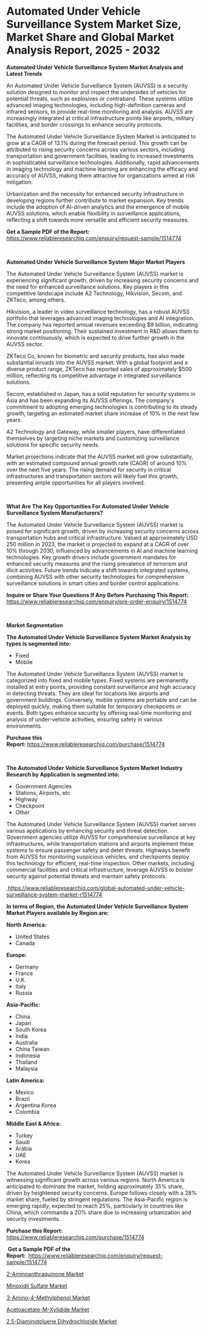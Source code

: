 <p><h1>Automated Under Vehicle Surveillance System Market Size, Market Share and Global Market Analysis Report, 2025 - 2032</h1></p><p><strong>Automated Under Vehicle Surveillance System Market Analysis and Latest Trends</strong></p>
<p><p>An Automated Under Vehicle Surveillance System (AUVSS) is a security solution designed to monitor and inspect the undersides of vehicles for potential threats, such as explosives or contraband. These systems utilize advanced imaging technologies, including high-definition cameras and infrared sensors, to provide real-time monitoring and analysis. AUVSS are increasingly integrated at critical infrastructure points like airports, military facilities, and border crossings to enhance security protocols.</p><p>The Automated Under Vehicle Surveillance System Market is anticipated to grow at a CAGR of 13.1% during the forecast period. This growth can be attributed to rising security concerns across various sectors, including transportation and government facilities, leading to increased investments in sophisticated surveillance technologies. Additionally, rapid advancements in imaging technology and machine learning are enhancing the efficacy and accuracy of AUVSS, making them attractive for organizations aimed at risk mitigation. </p><p>Urbanization and the necessity for enhanced security infrastructure in developing regions further contribute to market expansion. Key trends include the adoption of AI-driven analytics and the emergence of mobile AUVSS solutions, which enable flexibility in surveillance applications, reflecting a shift towards more versatile and efficient security measures.</p></p>
<p><strong>Get a Sample PDF of the Report:&nbsp;</strong> <a href="https://www.reliableresearchiq.com/enquiry/request-sample/1514774?utm_campaign=1159&utm_medium=2&utm_source=Github&utm_content=ia&utm_term=29032025&utm_id=automated-under-vehicle-surveillance-system">https://www.reliableresearchiq.com/enquiry/request-sample/1514774</a></p>
<p>&nbsp;</p>
<p><strong>Automated Under Vehicle Surveillance System Major Market Players</strong></p>
<p><p>The Automated Under Vehicle Surveillance System (AUVSS) market is experiencing significant growth, driven by increasing security concerns and the need for enhanced surveillance solutions. Key players in this competitive landscape include A2 Technology, Hikvision, Secom, and ZKTeco, among others.</p><p>Hikvision, a leader in video surveillance technology, has a robust AUVSS portfolio that leverages advanced imaging technologies and AI integration. The company has reported annual revenues exceeding $9 billion, indicating strong market positioning. Their sustained investment in R&D allows them to innovate continuously, which is expected to drive further growth in the AUVSS sector.</p><p>ZKTeco Co, known for biometric and security products, has also made substantial inroads into the AUVSS market. With a global footprint and a diverse product range, ZKTeco has reported sales of approximately $500 million, reflecting its competitive advantage in integrated surveillance solutions.</p><p>Secom, established in Japan, has a solid reputation for security systems in Asia and has been expanding its AUVSS offerings. The company's commitment to adopting emerging technologies is contributing to its steady growth, targeting an estimated market share increase of 10% in the next few years.</p><p>A2 Technology and Gateway, while smaller players, have differentiated themselves by targeting niche markets and customizing surveillance solutions for specific security needs. </p><p>Market projections indicate that the AUVSS market will grow substantially, with an estimated compound annual growth rate (CAGR) of around 10% over the next five years. The rising demand for security in critical infrastructures and transportation sectors will likely fuel this growth, presenting ample opportunities for all players involved.</p></p>
<p>&nbsp;</p>
<p><strong>What Are The Key Opportunities For Automated Under Vehicle Surveillance System Manufacturers?</strong></p>
<p><p>The Automated Under Vehicle Surveillance System (AUVSS) market is poised for significant growth, driven by increasing security concerns across transportation hubs and critical infrastructure. Valued at approximately USD 250 million in 2023, the market is projected to expand at a CAGR of over 10% through 2030, influenced by advancements in AI and machine learning technologies. Key growth drivers include government mandates for enhanced security measures and the rising prevalence of terrorism and illicit activities. Future trends indicate a shift towards integrated systems, combining AUVSS with other security technologies for comprehensive surveillance solutions in smart cities and border control applications.</p></p>
<p><strong>Inquire or Share Your Questions If Any Before Purchasing This Report:</strong> <a href="https://www.reliableresearchiq.com/enquiry/pre-order-enquiry/1514774?utm_campaign=1159&utm_medium=2&utm_source=Github&utm_content=ia&utm_term=29032025&utm_id=automated-under-vehicle-surveillance-system">https://www.reliableresearchiq.com/enquiry/pre-order-enquiry/1514774</a></p>
<p>&nbsp;</p>
<p><strong>Market Segmentation</strong></p>
<p><strong>The Automated Under Vehicle Surveillance System Market Analysis by types is segmented into:</strong></p>
<p><ul><li>Fixed</li><li>Mobile</li></ul></p>
<p><p>The Automated Under Vehicle Surveillance System (AUVSS) market is categorized into fixed and mobile types. Fixed systems are permanently installed at entry points, providing constant surveillance and high accuracy in detecting threats. They are ideal for locations like airports and government buildings. Conversely, mobile systems are portable and can be deployed quickly, making them suitable for temporary checkpoints or events. Both types enhance security by offering real-time monitoring and analysis of under-vehicle activities, ensuring safety in various environments.</p></p>
<p><strong>Purchase this Report:&nbsp;</strong><a href="https://www.reliableresearchiq.com/purchase/1514774?utm_campaign=1159&utm_medium=2&utm_source=Github&utm_content=ia&utm_term=29032025&utm_id=automated-under-vehicle-surveillance-system">https://www.reliableresearchiq.com/purchase/1514774</a></p>
<p>&nbsp;</p>
<p><strong>The Automated Under Vehicle Surveillance System Market Industry Research by Application is segmented into:</strong></p>
<p><ul><li>Government Agencies</li><li>Stations, Airports, etc</li><li>Highway</li><li>Checkpoint</li><li>Other</li></ul></p>
<p><p>The Automated Under Vehicle Surveillance System (AUVSS) market serves various applications by enhancing security and threat detection. Government agencies utilize AUVSS for comprehensive surveillance at key infrastructures, while transportation stations and airports implement these systems to ensure passenger safety and deter threats. Highways benefit from AUVSS for monitoring suspicious vehicles, and checkpoints deploy this technology for efficient, real-time inspection. Other markets, including commercial facilities and critical infrastructure, leverage AUVSS to bolster security against potential threats and maintain safety protocols.</p></p>
<p><a href="https://www.reliableresearchiq.com/global-automated-under-vehicle-surveillance-system-market-r1514774?utm_campaign=1159&utm_medium=2&utm_source=Github&utm_content=ia&utm_term=29032025&utm_id=automated-under-vehicle-surveillance-system">&nbsp;https://www.reliableresearchiq.com/global-automated-under-vehicle-surveillance-system-market-r1514774</a></p>
<p><strong>In terms of Region, the Automated Under Vehicle Surveillance System Market Players available by Region are:</strong></p>
<p>
    <p> <strong> North America: </strong>
        <ul>
            <li>United States</li>
            <li>Canada</li>
        </ul>
        </p> 
    <p> <strong> Europe: </strong>
        <ul>
            <li>Germany</li>
            <li>France</li>
            <li>U.K.</li>
            <li>Italy</li>
            <li>Russia</li>
        </ul>
        </p> 
    <p> <strong> Asia-Pacific: </strong>
        <ul>
            <li>China</li>
            <li>Japan</li>
            <li>South Korea</li>
            <li>India</li>
            <li>Australia</li>
            <li>China Taiwan</li>
            <li>Indonesia</li>
            <li>Thailand</li>
            <li>Malaysia</li>
        </ul>
        </p> 
    <p> <strong> Latin America: </strong>
        <ul>
            <li>Mexico</li>
            <li>Brazil</li>
            <li>Argentina Korea</li>
            <li>Colombia</li>
        </ul>
        </p> 
    <p> <strong> Middle East & Africa: </strong>
        <ul>
            <li>Turkey</li>
            <li>Saudi</li>
            <li>Arabia</li>
            <li>UAE</li>
            <li>Korea</li>
        </ul>
    </p>
    </p>
<p><p>The Automated Under Vehicle Surveillance System (AUVSS) market is witnessing significant growth across various regions. North America is anticipated to dominate the market, holding approximately 35% share, driven by heightened security concerns. Europe follows closely with a 28% market share, fueled by stringent regulations. The Asia-Pacific region is emerging rapidly, expected to reach 25%, particularly in countries like China, which commands a 20% share due to increasing urbanization and security investments.</p></p>
<p><strong>Purchase this Report: </strong><a href="https://www.reliableresearchiq.com/purchase/1514774?utm_campaign=1159&utm_medium=2&utm_source=Github&utm_content=ia&utm_term=29032025&utm_id=automated-under-vehicle-surveillance-system">https://www.reliableresearchiq.com/purchase/1514774</a></p>
<p>&nbsp;<strong>Get a Sample PDF of the Report:&nbsp;&nbsp;</strong><a href="https://www.reliableresearchiq.com/enquiry/request-sample/1514774?utm_campaign=1159&utm_medium=2&utm_source=Github&utm_content=ia&utm_term=29032025&utm_id=automated-under-vehicle-surveillance-system">https://www.reliableresearchiq.com/enquiry/request-sample/1514774</a></p>
<p><strong></strong></p>
<p><p><a href="https://github.com/rndwazeri/Market-Research-Report-List-1/blob/main/2-aminoanthraquinone-market.md?utm_campaign=1159&utm_medium=2&utm_source=Github&utm_content=ia&utm_term=29032025&utm_id=automated-under-vehicle-surveillance-system">2-Aminoanthraquinone Market</a></p><p><a href="https://github.com/resiebustin/Market-Research-Report-List-1/blob/main/minoxidil-sulfate-market.md?utm_campaign=1159&utm_medium=2&utm_source=Github&utm_content=ia&utm_term=29032025&utm_id=automated-under-vehicle-surveillance-system">Minoxidil Sulfate Market</a></p><p><a href="https://github.com/bloggglazaie/Market-Research-Report-List-1/blob/main/3-amino-4-methylphenol-market.md?utm_campaign=1159&utm_medium=2&utm_source=Github&utm_content=ia&utm_term=29032025&utm_id=automated-under-vehicle-surveillance-system">3-Amino-4-Methylphenol Market</a></p><p><a href="https://github.com/lolahberkik5/Market-Research-Report-List-1/blob/main/acetoacetate-m-xylidide-market.md?utm_campaign=1159&utm_medium=2&utm_source=Github&utm_content=ia&utm_term=29032025&utm_id=automated-under-vehicle-surveillance-system">Acetoacetate-M-Xylidide Market</a></p><p><a href="https://github.com/dubelsuehsik/Market-Research-Report-List-1/blob/main/25-diaminotoluene-dihydrochloride-market.md?utm_campaign=1159&utm_medium=2&utm_source=Github&utm_content=ia&utm_term=29032025&utm_id=automated-under-vehicle-surveillance-system">2,5-Diaminotoluene Dihydrochloride Market</a></p></p>